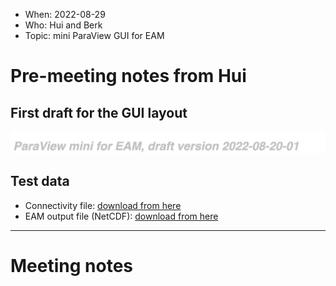 * When: 2022-08-29
* Who: Hui and Berk
* Topic: mini ParaView GUI for EAM

# Pre-meeting notes from Hui

## First draft for the GUI layout

![ParaView_mini_for_EAM_20220825.png](vis-meeting-2022-08-29_files/ParaView_mini_for_EAM_20220825.png)

## Test data

* Connectivity file: [download from here](https://compy-dtn.pnl.gov/wanh895/ParaView_EAM/cubed_sphere/connectivity_files/)
* EAM output file (NetCDF): [download from here](https://compy-dtn.pnl.gov/wanh895/ParaView_EAM/cubed_sphere/model_output_samples/)


------

# Meeting notes
